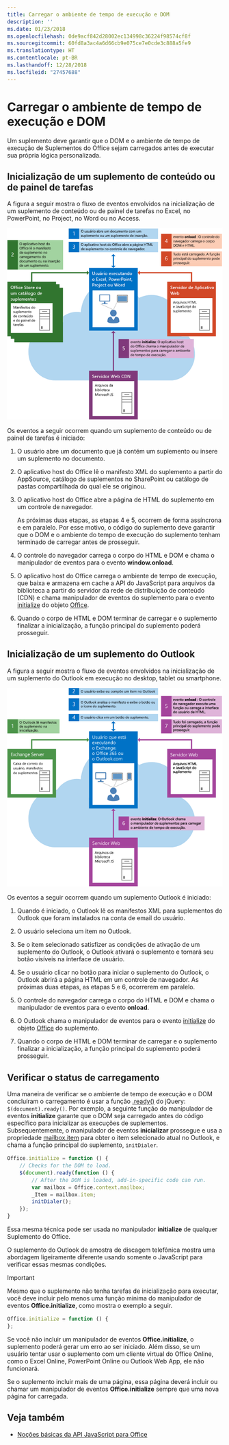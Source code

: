 ```yaml
---
title: Carregar o ambiente de tempo de execução e DOM
description: ''
ms.date: 01/23/2018
ms.openlocfilehash: 0de9acf842d28002ec134998c36224f98574cf8f
ms.sourcegitcommit: 60fd8a3ac4a6d66cb9e075ce7e0cde3c888a5fe9
ms.translationtype: HT
ms.contentlocale: pt-BR
ms.lasthandoff: 12/28/2018
ms.locfileid: "27457688"
---
```

# <a name="loading-the-dom-and-runtime-environment"></a>Carregar o ambiente de tempo de execução e DOM



Um suplemento deve garantir que o DOM e o ambiente de tempo de execução de Suplementos do Office sejam carregados antes de executar sua própria lógica personalizada. 

## <a name="startup-of-a-content-or-task-pane-add-in"></a>Inicialização de um suplemento de conteúdo ou de painel de tarefas

A figura a seguir mostra o fluxo de eventos envolvidos na inicialização de um suplemento de conteúdo ou de painel de tarefas no Excel, no PowerPoint, no Project, no Word ou no Access.

![Fluxo de eventos ao iniciar um suplemento de conteúdo ou de painel de tarefas](../images/office15-app-sdk-loading-dom-agave-runtime.png)

Os eventos a seguir ocorrem quando um suplemento de conteúdo ou de painel de tarefas é iniciado: 



1. O usuário abre um documento que já contém um suplemento ou insere um suplemento no documento.
    
2. O aplicativo host do Office lê o manifesto XML do suplemento a partir do AppSource, catálogo de suplementos no SharePoint ou catálogo de pastas compartilhada do qual ele se originou.
    
3. O aplicativo host do Office abre a página de HTML do suplemento em um controle de navegador.
    
    As próximas duas etapas, as etapas 4 e 5, ocorrem de forma assíncrona e em paralelo. Por esse motivo, o código do suplemento deve garantir que o DOM e o ambiente do tempo de execução do suplemento tenham terminado de carregar antes de prosseguir.
    
4. O controle do navegador carrega o corpo do HTML e DOM e chama o manipulador de eventos para o evento **window.onload**.
    
5. O aplicativo host do Office carrega o ambiente de tempo de execução, que baixa e armazena em cache a API do JavaScript para arquivos da biblioteca a partir do servidor da rede de distribuição de conteúdo (CDN) e chama manipulador de eventos do suplemento para o evento [initialize](https://docs.microsoft.com/javascript/api/office) do objeto [Office](https://docs.microsoft.com/javascript/api/office).
    
6. Quando o corpo de HTML e DOM terminar de carregar e o suplemento finalizar a inicialização, a função principal do suplemento poderá prosseguir.
    

## <a name="startup-of-an-outlook-add-in"></a>Inicialização de um suplemento do Outlook



A figura a seguir mostra o fluxo de eventos envolvidos na inicialização de um suplemento do Outlook em execução no desktop, tablet ou smartphone.

![Fluxo de eventos ao inicializar um suplemento do Outlook](../images/outlook15-loading-dom-agave-runtime.png)

Os eventos a seguir ocorrem quando um suplemento Outlook é iniciado: 



1. Quando é iniciado, o Outlook lê os manifestos XML para suplementos do Outlook que foram instalados na conta de email do usuário.
    
2. O usuário seleciona um item no Outlook.
    
3. Se o item selecionado satisfizer as condições de ativação de um suplemento do Outlook, o Outlook ativará o suplemento e tornará seu botão visíveis na interface de usuário.
    
4. Se o usuário clicar no botão para iniciar o suplemento do Outlook, o Outlook abrirá a página HTML em um controle de navegador. As próximas duas etapas, as etapas 5 e 6, ocorrerem em paralelo.
    
5. O controle do navegador carrega o corpo do HTML e DOM e chama o manipulador de eventos para o evento **onload**.
    
6. O Outlook chama o manipulador de eventos para o evento [initialize](https://docs.microsoft.com/javascript/api/office) do objeto [Office](https://docs.microsoft.com/javascript/api/office) do suplemento.
    
7. Quando o corpo de HTML e DOM terminar de carregar e o suplemento finalizar a inicialização, a função principal do suplemento poderá prosseguir.
    

## <a name="checking-the-load-status"></a>Verificar o status de carregamento


Uma maneira de verificar se o ambiente de tempo de execução e o DOM concluíram o carregamento é usar a função [.ready()](https://api.jquery.com/ready/) do jQuery: `$(document).ready()`. Por exemplo, a seguinte função do manipulador de eventos **initialize** garante que o DOM seja carregado antes do código específico para inicializar as execuções de suplementos. Subsequentemente, o manipulador de eventos **inicializar** prossegue e usa a propriedade [mailbox.item](https://docs.microsoft.com/javascript/api/outlook/office.mailbox) para obter o item selecionado atual no Outlook, e chama a função principal do suplemento, `initDialer`.


```js
Office.initialize = function () {
    // Checks for the DOM to load.
    $(document).ready(function () {
        // After the DOM is loaded, add-in-specific code can run.
        var mailbox = Office.context.mailbox;
        _Item = mailbox.item;
        initDialer();
    });
}
```

Essa mesma técnica pode ser usada no manipulador **initialize** de qualquer Suplemento do Office.

O suplemento do Outlook de amostra de discagem telefônica mostra uma abordagem ligeiramente diferente usando somente o JavaScript para verificar essas mesmas condições. 

> [!IMPORTANT]
> Mesmo que o suplemento não tenha tarefas de inicialização para executar, você deve incluir pelo menos uma função mínima do manipulador de eventos **Office.initialize**, como mostra o exemplo a seguir.

```js
Office.initialize = function () {
};
```

Se você não incluir um manipulador de eventos **Office.initialize**, o suplemento poderá gerar um erro ao ser iniciado. Além disso, se um usuário tentar usar o suplemento com um cliente virtual do Office Online, como o Excel Online, PowerPoint Online ou Outlook Web App, ele não funcionará.

Se o suplemento incluir mais de uma página, essa página deverá incluir ou chamar um manipulador de eventos **Office.initialize** sempre que uma nova página for carregada.


## <a name="see-also"></a>Veja também

- [Noções básicas da API JavaScript para Office](understanding-the-javascript-api-for-office.md)
    
